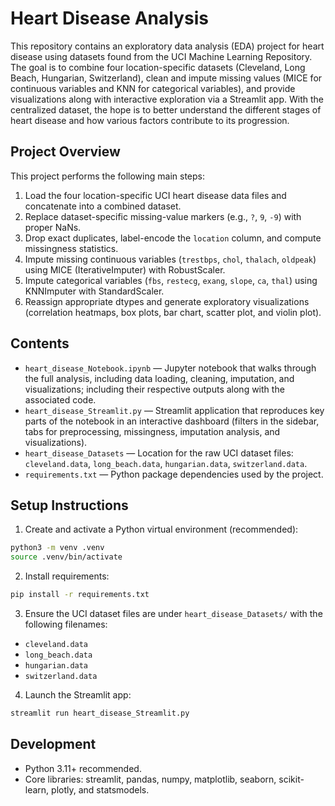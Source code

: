 # Heart Disease Analysis

This repository contains an exploratory data analysis (EDA) project for heart disease using datasets found from the UCI Machine Learning Repository. The goal is to combine four location-specific datasets (Cleveland, Long Beach, Hungarian, Switzerland), clean and impute missing values (MICE for continuous variables and KNN for categorical variables), and provide visualizations along with interactive exploration via a Streamlit app. With the centralized dataset, the hope is to better understand the different stages of heart disease and how various factors contribute to its progression.

## Project Overview

This project performs the following main steps:

1. Load the four location-specific UCI heart disease data files and concatenate into a combined dataset.
2. Replace dataset-specific missing-value markers (e.g., `?`, `9`, `-9`) with proper NaNs.
3. Drop exact duplicates, label-encode the `location` column, and compute missingness statistics.
4. Impute missing continuous variables (`trestbps`, `chol`, `thalach`, `oldpeak`) using MICE (IterativeImputer) with RobustScaler.
5. Impute categorical variables (`fbs`, `restecg`, `exang`, `slope`, `ca`, `thal`) using KNNImputer with StandardScaler.
6. Reassign appropriate dtypes and generate exploratory visualizations (correlation heatmaps, box plots, bar chart, scatter plot, and violin plot).

## Contents

- `heart_disease_Notebook.ipynb` — Jupyter notebook that walks through the full analysis, including data loading, cleaning, imputation, and visualizations; including their respective outputs along with the associated code.
- `heart_disease_Streamlit.py` — Streamlit application that reproduces key parts of the notebook in an interactive dashboard (filters in the sidebar, tabs for preprocessing, missingness, imputation analysis, and visualizations).
- `heart_disease_Datasets` — Location for the raw UCI dataset files: `cleveland.data`, `long_beach.data`, `hungarian.data`, `switzerland.data`.
- `requirements.txt` — Python package dependencies used by the project.

## Setup Instructions

1. Create and activate a Python virtual environment (recommended):

```bash
python3 -m venv .venv
source .venv/bin/activate
```

2. Install requirements:

```bash
pip install -r requirements.txt
```

3. Ensure the UCI dataset files are under `heart_disease_Datasets/` with the following filenames:

- `cleveland.data`
- `long_beach.data`
- `hungarian.data`
- `switzerland.data`

4. Launch the Streamlit app:

```bash
streamlit run heart_disease_Streamlit.py
```

## Development

- Python 3.11+ recommended.
- Core libraries: streamlit, pandas, numpy, matplotlib, seaborn, scikit-learn, plotly, and statsmodels.

